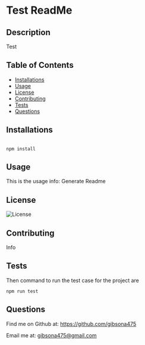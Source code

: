 # Test ReadMe


  ## Description 
 Test


 ## Table of Contents
  - [Installations](#installations)
  - [Usage](#Usage)
  - [License](#License)
  - [Contributing](#Contributing)
  - [Tests](#Tests)
  - [Questions](#questions)

 ## Installations 

 ```

 npm install

```

## Usage

This is the usage info: Generate Readme

## License

![License](https://img.shields.io/badge/License-MIT-blue.svg)

## Contributing

Info

## Tests 

Then command to run the test case for the project are 

```
npm run test
```

 ## Questions
 
 Find me on Github at: https://github.com/gibsona475

 Email me at: gibsona475@gmail.com

